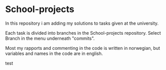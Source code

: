 # School-projects

In this repository i am adding my solutions to tasks given at the university.

Each task is divided into branches in the School-projects repository. Select Branch in the menu underneath "commits".

Most my rapports and commenting in the code is written in norwegian, but variables and names in the code are in english.

test
